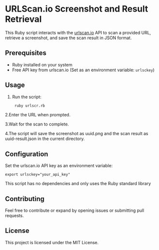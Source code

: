 # URLScan.io Screenshot and Result Retrieval

This Ruby script interacts with the [urlscan.io](https://urlscan.io/) API to scan a provided URL, retrieve a screenshot, and save the scan result in JSON format.

## Prerequisites

- Ruby installed on your system
- Free API key from urlscan.io (Set as an environment variable: `urlsckey`)

## Usage

1. Run the script:

   ```bash
    ruby urlscr.rb
2.Enter the URL when prompted.

3.Wait for the scan to complete.

4.The script will save the screenshot as uuid.png and the scan result as uuid-result.json in the current directory.

## Configuration
Set the urlscan.io API key as an environment variable:


    
    export urlsckey="your_api_key"

This script has no dependencies and only uses the Ruby standard library

## Contributing
Feel free to contribute or expand by opening issues or submitting pull requests.

## License
This project is licensed under the MIT License.
